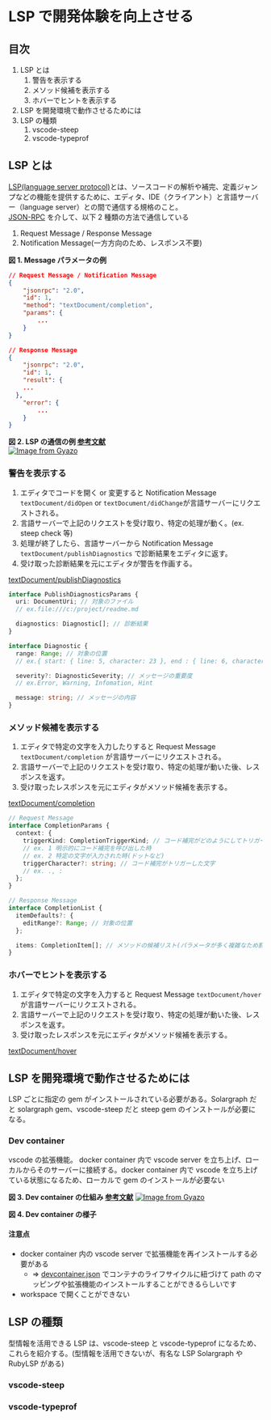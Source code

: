 # LSP で開発体験を向上させる

## 目次

1. LSP とは
   1. 警告を表示する
   2. メソッド候補を表示する
   3. ホバーでヒントを表示する
2. LSP を開発環境で動作させるためには
3. LSP の種類
   1. vscode-steep
   2. vscode-typeprof

## LSP とは

[LSP(language server protocol)](https://microsoft.github.io/language-server-protocol/specifications/lsp/3.17/specification/)とは、ソースコードの解析や補完、定義ジャンプなどの機能を提供するために、エディタ、IDE（クライアント）と言語サーバー（language server）との間で通信する規格のこと。<br>
[JSON-RPC](https://ja.wikipedia.org/wiki/JSON-RPC) を介して、以下 2 種類の方法で通信している<br>

1. Request Message / Response Message
2. Notification Message(一方方向のため、レスポンス不要)

**図 1. Message パラメータの例**

```json
// Request Message / Notification Message
{
	"jsonrpc": "2.0",
	"id": 1,
	"method": "textDocument/completion",
	"params": {
		...
	}
}

// Response Message
{
	"jsonrpc": "2.0",
	"id": 1,
	"result": {
    ...
  },
	"error": {
		...
	}
}
```

**図 2. LSP の通信の例 [参考文献](https://learn.microsoft.com/ja-jp/visualstudio/extensibility/language-server-protocol?view=vs-2022)**<br>
[![Image from Gyazo](https://i.gyazo.com/d3fcf2e41ab7a5104125104aba362f03.png)](https://gyazo.com/d3fcf2e41ab7a5104125104aba362f03)

### 警告を表示する

1. エディタでコードを開く or 変更すると Notification Message `textDocument/didOpen` or `textDocument/didChange`が言語サーバーにリクエストされる。
2. 言語サーバーで上記のリクエストを受け取り、特定の処理が動く。(ex. steep check 等)
3. 処理が終了したら、言語サーバーから Notification Message `textDocument/publishDiagnostics` で診断結果をエディタに返す。
4. 受け取った診断結果を元にエディタが警告を作画する。

[textDocument/publishDiagnostics](https://microsoft.github.io/language-server-protocol/specifications/lsp/3.17/specification/#textDocument_publishDiagnostics)

```typescript
interface PublishDiagnosticsParams {
  uri: DocumentUri; // 対象のファイル
  // ex.file:///c:/project/readme.md

  diagnostics: Diagnostic[]; // 診断結果
}

interface Diagnostic {
  range: Range; // 対象の位置
  // ex.{ start: { line: 5, character: 23 }, end : { line: 6, character: 0 }}

  severity?: DiagnosticSeverity; // メッセージの重要度
  // ex.Error, Warning, Infomation, Hint

  message: string; // メッセージの内容
}
```

### メソッド候補を表示する

1. エディタで特定の文字を入力したりすると Request Message `textDocument/completion` が言語サーバーにリクエストされる。
2. 言語サーバーで上記のリクエストを受け取り、特定の処理が動いた後、レスポンスを返す。
3. 受け取ったレスポンスを元にエディタがメソッド候補を表示する。

[textDocument/completion](https://microsoft.github.io/language-server-protocol/specifications/lsp/3.17/specification/#textDocument_completion)

```typescript
// Request Message
interface CompletionParams {
  context: {
    triggerKind: CompletionTriggerKind; // コード補完がどのようにしてトリガーされたかを示す数値
    // ex. 1 明示的にコード補完を呼び出した時
    // ex. 2 特定の文字が入力された時(ドットなど)
    triggerCharacter?: string; // コード補完がトリガーした文字
    // ex. ., :
  };
}

// Response Message
interface CompletionList {
  itemDefaults?: {
    editRange?: Range; // 対象の位置
  };

  items: CompletionItem[]; // メソッドの候補リスト(パラメータが多く複雑なため割愛)
}
```

### ホバーでヒントを表示する

1. エディタで特定の文字を入力すると Request Message `textDocument/hover` が言語サーバーにリクエストされる。
2. 言語サーバーで上記のリクエストを受け取り、特定の処理が動いた後、レスポンスを返す。
3. 受け取ったレスポンスを元にエディタがメソッド候補を表示する。

[textDocument/hover](https://microsoft.github.io/language-server-protocol/specifications/lsp/3.17/specification/#textDocument_hover)

## LSP を開発環境で動作させるためには

LSP ごとに指定の gem がインストールされている必要がある。Solargraph だと solargraph gem、vscode-steep だと steep gem のインストールが必要になる。

### Dev container

vscode の拡張機能。
docker container 内で vscode server を立ち上げ、ローカルからそのサーバーに接続する。docker container 内で vscode を立ち上げている状態になるため、ローカルで gem のインストールが必要ない

**図 3. Dev container の仕組み [参考文献](https://code.visualstudio.com/docs/devcontainers/containers)**
[![Image from Gyazo](https://i.gyazo.com/ea71e87a29f9de9ace9811f566ad543b.png)](https://gyazo.com/ea71e87a29f9de9ace9811f566ad543b)

**図 4. Dev container の様子**

#### 注意点

- docker container 内の vscode server で拡張機能を再インストールする必要がある
  - => [devcontainer.json](https://containers.dev/implementors/json_reference/#lifecycle-scripts) でコンテナのライフサイクルに紐づけて path のマッピングや拡張機能のインストールすることができるらしいです
- workspace で開くことができない

## LSP の種類

型情報を活用できる LSP は、vscode-steep と vscode-typeprof になるため、これらを紹介する。(型情報を活用できないが、有名な LSP Solargraph や RubyLSP がある)

### vscode-steep

### vscode-typeprof
